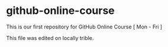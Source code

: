 # github-online-course
This is our first repository for GitHub Online Course [ Mon - Fri ]

This file was edited on locally trible.
